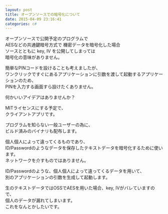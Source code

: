 ```yaml
---
layout: post
title: オープンソースでの暗号化について
date: 2015-04-09 23:16:41
categories: c#
---
```

<!-- {% raw %} -->
<p>オープンソースで公開予定のプログラムで<br>
AESなどの共通鍵暗号方式で 機密データを暗号化した場合<br>
ソースとともに key, IV を公開してしまっては<br>
暗号化の意味がありません。</p>

<p>簡単なPINコードを設けることも考えましたが、<br>
ワンクリックですぐにあるアプリケーションに引数を渡して起動するアプリケーションのため、<br>
PINを入力する画面すら設けたくありません。</p>

<p>何かいいアイデアはありませんか？</p>

<p>MITライセンスにする予定で、<br>
クライアントアプリです。</p>

<p>プログラムを知らない一般ユーザーの為に、<br>
ビルド済みのバイナリも配布します。</p>

<p>個人個人によって違ってくるものであり、<br>
ID/Passwordのようなデータを保存したテキストデータを暗号化するために使います。<br>
ネットワークを介すものではありません。</p>

<p>ID/Passwordのような、個人個人によって違ってくるデータを用いて、<br>
別のアプリケーションの引数を生成して起動します。</p>

<p>生のテキストデータではOSSでAESを用いた場合、key, IVがバレていますので、<br>
個人のデータが漏れてしまいます。<br>
これをなんとかしたいです。</p>
<!-- {% endraw %} -->
